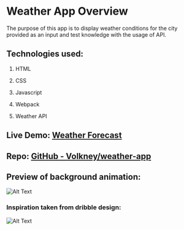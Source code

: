 # Weather App Overview

The purpose of this app is to display weather conditions for the city provided as an input and test knowledge with the usage of API.

## Technologies used:

1. HTML

2. CSS

3. Javascript

4. Webpack

5. Weather API



## Live Demo: [Weather Forecast](https://volkney.github.io/weather-app/)

## Repo: [GitHub - Volkney/weather-app](https://github.com/Volkney/weather-app)

## Preview of background animation:

![Alt Text](./src/images/bg-reduced-images/background-animation.gif)

### Inspiration taken from dribble design:

![Alt Text](https://cdn.dribbble.com/userupload/6432196/file/original-a4e9f1b26546fedb8a705faca62124da.jpg?resize=2048x1536)


